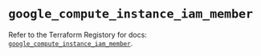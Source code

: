 # `google_compute_instance_iam_member`

Refer to the Terraform Registory for docs: [`google_compute_instance_iam_member`](https://registry.terraform.io/providers/hashicorp/google/5.5.0/docs/resources/compute_instance_iam_member).
